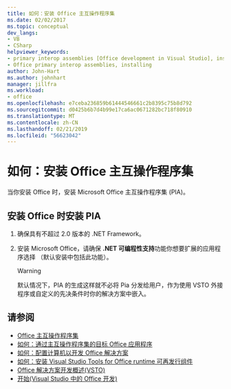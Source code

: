```yaml
---
title: 如何：安装 Office 主互操作程序集
ms.date: 02/02/2017
ms.topic: conceptual
dev_langs:
- VB
- CSharp
helpviewer_keywords:
- primary interop assemblies [Office development in Visual Studio], installing
- Office primary interop assemblies, installing
author: John-Hart
ms.author: johnhart
manager: jillfra
ms.workload:
- office
ms.openlocfilehash: e7ceba236859b61444546661c2b8395c75b8d792
ms.sourcegitcommit: d0425b6b7d4b99e17ca6ac0671282bc718f80910
ms.translationtype: MT
ms.contentlocale: zh-CN
ms.lasthandoff: 02/21/2019
ms.locfileid: "56623042"
---
```

# <a name="how-to-install-office-primary-interop-assemblies"></a>如何：安装 Office 主互操作程序集
  当你安装 Office 时，安装 Microsoft Office 主互操作程序集 (PIA)。

## <a name="to-install-the-pias-when-you-install-office"></a>安装 Office 时安装 PIA

1.  确保具有不超过 2.0 版本的 .NET Framework。

2.  安装 Microsoft Office，请确保 **.NET 可编程性支持**功能你想要扩展的应用程序选择 （默认安装中包括此功能）。

    > [!WARNING]
    >  默认情况下，PIA 的生成这样就不必将 Pia 分发给用户，作为使用 VSTO 外接程序或自定义的先决条件时你的解决方案中嵌入。

## <a name="see-also"></a>请参阅
- [Office 主互操作程序集](../vsto/office-primary-interop-assemblies.md)
- [如何：通过主互操作程序集的目标 Office 应用程序](../vsto/how-to-target-office-applications-through-primary-interop-assemblies.md)
- [如何：配置计算机以开发 Office 解决方案](../vsto/how-to-configure-a-computer-to-develop-office-solutions.md)
- [如何：安装 Visual Studio Tools for Office runtime 可再发行组件](../vsto/how-to-install-the-visual-studio-tools-for-office-runtime-redistributable.md)
- [Office 解决方案开发概述&#40;VSTO&#41;](../vsto/office-solutions-development-overview-vsto.md)
- [开始&#40;Visual Studio 中的 Office 开发&#41;](../vsto/getting-started-office-development-in-visual-studio.md)
